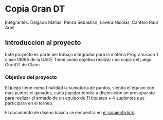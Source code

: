 # Copia Gran DT

Integrantes: Delgado Matias, Penza Sebastian, Lovera Nicolas, Cantero Raul Ariel

## Introduccion al proyecto

Este proyecto es parte del trabajo integrador para la materia Programacion 1 clase 13065 de la UADE
Tiene como objetivo realizar una copia del juego GranDT de Clarin

### Objetivo del proyecto

El juego tiene como finalidad la sumatoria de puntos, siendo el equipo con mas puntos el ganados, cada jugador tendra a disposicion un presupuesto para realizar el armado de un equipo de 11 titulares + 4 suplentes que participara en el torneo.

El documento de diseno basico se encuentra en [el siguiente link](https://docs.google.com/document/d/1UxabIv0oy9Q80X5X6WX686fscy_BOUtxtH6QGlZ7MaQ/edit?usp=sharing).

